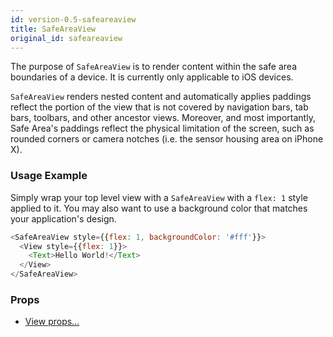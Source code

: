 ```yaml
---
id: version-0.5-safeareaview
title: SafeAreaView
original_id: safeareaview
---
```


The purpose of `SafeAreaView` is to render content within the safe area boundaries of a device. It is currently only applicable to iOS devices.

`SafeAreaView` renders nested content and automatically applies paddings reflect the portion of the view that is not covered by navigation bars, tab bars, toolbars, and other ancestor views. Moreover, and most importantly, Safe Area's paddings reflect the physical limitation of the screen, such as rounded corners or camera notches (i.e. the sensor housing area on iPhone X).

### Usage Example

Simply wrap your top level view with a `SafeAreaView` with a `flex: 1` style applied to it. You may also want to use a background color that matches your application's design.

```javascript
<SafeAreaView style={{flex: 1, backgroundColor: '#fff'}}>
  <View style={{flex: 1}}>
    <Text>Hello World!</Text>
  </View>
</SafeAreaView>
```

### Props

* [View props...](view.md#props)

